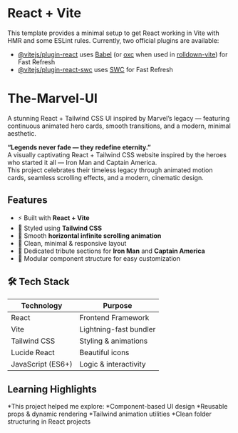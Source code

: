 # React + Vite

This template provides a minimal setup to get React working in Vite with HMR and some ESLint rules.
Currently, two official plugins are available:

- [@vitejs/plugin-react](https://github.com/vitejs/vite-plugin-react/blob/main/packages/plugin-react) uses [Babel](https://babeljs.io/) (or [oxc](https://oxc.rs) when used in [rolldown-vite](https://vite.dev/guide/rolldown)) for Fast Refresh
- [@vitejs/plugin-react-swc](https://github.com/vitejs/vite-plugin-react/blob/main/packages/plugin-react-swc) uses [SWC](https://swc.rs/) for Fast Refresh

# The-Marvel-UI
A stunning React + Tailwind CSS UI inspired by Marvel’s legacy — featuring continuous animated hero cards, smooth transitions, and a modern, minimal aesthetic.

 **“Legends never fade — they redefine eternity.”**  
 A visually captivating React + Tailwind CSS website inspired by the heroes who started it all — Iron Man and Captain America.  
 This project celebrates their timeless legacy through animated motion cards, seamless scrolling effects, and a modern, cinematic design.

## Features

- ⚡ Built with **React + Vite**
- 🎨 Styled using **Tailwind CSS**
- 🧭 Smooth **horizontal infinite scrolling animation**
- 🦾 Clean, minimal & responsive layout
- 💬 Dedicated tribute sections for **Iron Man** and **Captain America**
- 🧩 Modular component structure for easy customization

## 🛠️ Tech Stack

| Technology | Purpose |
|-------------|----------|
| React | Frontend Framework |
| Vite | Lightning-fast bundler |
| Tailwind CSS | Styling & animations |
| Lucide React | Beautiful icons |
| JavaScript (ES6+) | Logic & interactivity |

## Learning Highlights

*This project helped me explore:
*Component-based UI design
*Reusable props & dynamic rendering
*Tailwind animation utilities
*Clean folder structuring in React projects

